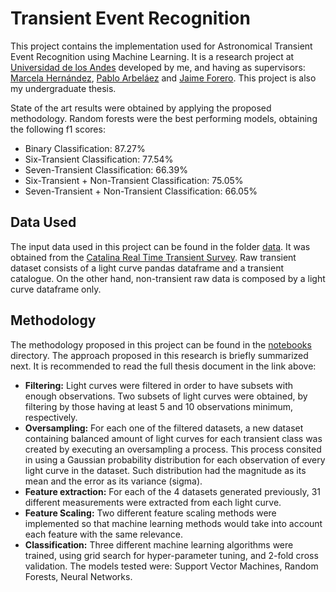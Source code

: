 # Transient Event Recognition

This project contains the implementation used for Astronomical Transient Event Recognition using Machine Learning. It is a research project at [Universidad de los Andes](https://uniandes.edu.co) developed by me, and having as supervisors: [Marcela Hernández](https://scholar.google.com.co/citations?user=9nnSYmMAAAAJ&hl=es&oi=ao), [Pablo Arbeláez](https://scholar.google.com.co/citations?user=k0nZO90AAAAJ&hl=es) and [Jaime Forero](https://scholar.google.com.co/citations?user=TLTK6WgAAAAJ&hl=es). This project is also my undergraduate thesis.

State of the art results were obtained by applying the proposed methodology. Random forests were the best performing models, obtaining the following f1 scores:

- Binary Classification: 87.27%
- Six-Transient Classification: 77.54%
- Seven-Transient Classification: 66.39%
- Six-Transient + Non-Transient Classification: 75.05%
- Seven-Transient + Non-Transient Classification: 66.05%

<!--For a brief explanation of the methodology, results and conclusions reached in this project, I invite you to check out this [brief presentation](https://goo.gl/kHqQem).-->  

<!--For the full thesis document, check out this [file](https://github.com/diegoalejogm/crts-transient-recognition/blob/master/Transient%20Recognition%20Thesis.pdf).-->

## Data Used

The input data used in this project can be found in the folder [data](https://github.com/diegoalejogm/crts-transient-recognition/tree/master/data). It was obtained from the [Catalina Real Time Transient Survey](http://crts.caltech.edu). Raw transient dataset consists of a light curve pandas dataframe and a transient catalogue. On the other hand, non-transient raw data is composed by a light curve dataframe only.

## Methodology

The methodology proposed in this project can be found in the [notebooks](https://github.com/diegoalejogm/crts-transient-recognition/tree/master/notebooks) directory. The approach proposed in this research is briefly summarized next. It is recommended to read the full thesis document in the link above:

- **Filtering:** Light curves were filtered in order to have subsets with enough observations. Two subsets of light curves were obtained, by filtering by those having at least 5 and 10 observations minimum, respectively.
- **Oversampling:** For each one of the filtered datasets, a new dataset containing balanced amount of light curves for each transient class was created by executing an oversampling a process. This process consited in using a Gaussian probability distribution for each observation of every light curve in the dataset. Such distribution had the magnitude as its mean and the error as its variance (sigma).
- **Feature extraction:** For each of the 4 datasets generated previously, 31 different measurements were extracted from each light curve.
- **Feature Scaling:** Two different feature scaling methods were implemented so that machine learning methods would take into account each feature with the same relevance.
- **Classification:** Three different machine learning algorithms were trained, using grid search for hyper-parameter tuning, and 2-fold cross validation. The models tested were: Support Vector Machines, Random Forests, Neural Networks.
